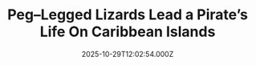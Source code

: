 ---
title: "Peg–Legged Lizards Lead a Pirate’s Life On Caribbean Islands"
date: 2025-10-29T12:02:54.000Z
category: Human Kindness
externalLink: "https://www.goodnewsnetwork.org/peg-legged-lizards-lead-a-pirates-life-on-caribbean-islands/"
image: ""
excerpt: "The Bahamas were once crawling with pirates, but have always been crawling with lizards. Do the two have anything in common? Well, much like the old trope of pirates missing legs and hands, many of the lizards of the Bahamas are too. The reason we know this is because there happened to be the right […] The post Peg–Legged Lizards…"
---